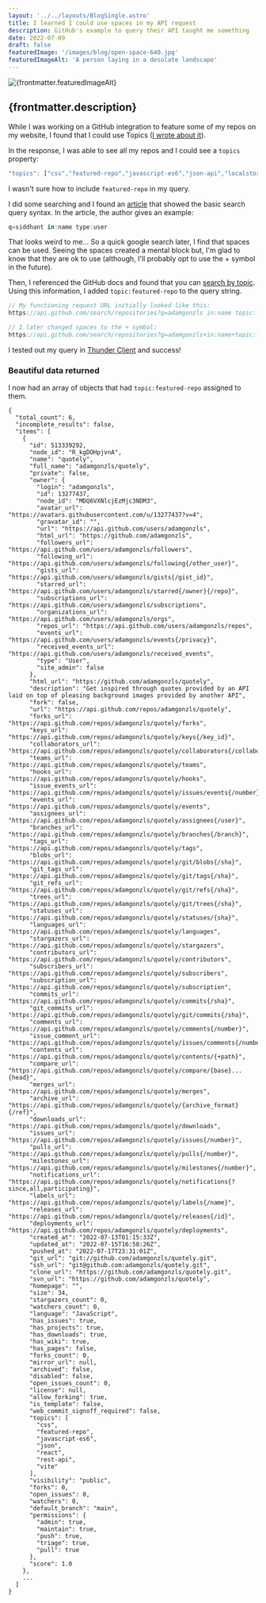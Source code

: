 ```yaml
---
layout: '../../layouts/BlogSingle.astro'
title: I learned I could use spaces in my API request
description: GitHub's example to query their API taught me something
date: 2022-07-09
draft: false
featuredImage: '/images/blog/open-space-640.jpg'
featuredImageAlt: 'A person laying in a desolate landscape'
---
```


<img src={frontmatter.featuredImage} alt={frontmatter.featuredImageAlt} />

## {frontmatter.description}

While I was working on a GitHub integration to feature some of my repos on my website, I found that I could use Topics (<a class="brand-link brand-link--callout" href="./2022-07-08-using-github-topics">I wrote about it</a>).

In the response, I was able to see all my repos and I could see a `topics` property:

```js
"topics": ["css","featured-repo","javascript-es6","json-api","localstorage","netlify","react","vite"],
```

I wasn't sure how to include `featured-repo` in my query.

I did some searching and I found an <a target="_blank" class="brand-link" href="https://fusebit.io/blog/github-search-api">article</a> that showed the basic search query syntax. In the article, the author gives an example:

```js
q=siddhant in:name type:user
```

That looks weird to me... So a quick google search later, I find that spaces can be used. Seeing the spaces created a mental block but, I'm glad to know that they are ok to use (although, I'll probably opt to use the &plus; symbol in the future).

Then, I referenced the GitHub docs and found that you can [search by topic](https://docs.github.com/en/search-github/searching-on-github/searching-for-repositories#search-by-topic). Using this information, I added `topic:featured-repo` to the query string.

```js
// My functioning request URL initially looked like this:
https://api.github.com/search/repositories?q=adamgonzls in:name topic:featured-repo

// I later changed spaces to the + symbol:
https://api.github.com/search/repositories?q=adamgonzls+in:name+topic:featured-repo
```

I tested out my query in <a target="_blank" class="brand-link" href="https://marketplace.visualstudio.com/items?itemName=rangav.vscode-thunder-client">Thunder Client</a> and success!

### Beautiful data returned

I now had an array of objects that had `topic:featured-repo` assigned to them.

```
{
  "total_count": 6,
  "incomplete_results": false,
  "items": [
    {
      "id": 513339292,
      "node_id": "R_kgDOHpjvnA",
      "name": "quotely",
      "full_name": "adamgonzls/quotely",
      "private": false,
      "owner": {
        "login": "adamgonzls",
        "id": 13277437,
        "node_id": "MDQ6VXNlcjEzMjc3NDM3",
        "avatar_url": "https://avatars.githubusercontent.com/u/13277437?v=4",
        "gravatar_id": "",
        "url": "https://api.github.com/users/adamgonzls",
        "html_url": "https://github.com/adamgonzls",
        "followers_url": "https://api.github.com/users/adamgonzls/followers",
        "following_url": "https://api.github.com/users/adamgonzls/following{/other_user}",
        "gists_url": "https://api.github.com/users/adamgonzls/gists{/gist_id}",
        "starred_url": "https://api.github.com/users/adamgonzls/starred{/owner}{/repo}",
        "subscriptions_url": "https://api.github.com/users/adamgonzls/subscriptions",
        "organizations_url": "https://api.github.com/users/adamgonzls/orgs",
        "repos_url": "https://api.github.com/users/adamgonzls/repos",
        "events_url": "https://api.github.com/users/adamgonzls/events{/privacy}",
        "received_events_url": "https://api.github.com/users/adamgonzls/received_events",
        "type": "User",
        "site_admin": false
      },
      "html_url": "https://github.com/adamgonzls/quotely",
      "description": "Get inspired through quotes provided by an API laid on top of pleasing background images provided by another API",
      "fork": false,
      "url": "https://api.github.com/repos/adamgonzls/quotely",
      "forks_url": "https://api.github.com/repos/adamgonzls/quotely/forks",
      "keys_url": "https://api.github.com/repos/adamgonzls/quotely/keys{/key_id}",
      "collaborators_url": "https://api.github.com/repos/adamgonzls/quotely/collaborators{/collaborator}",
      "teams_url": "https://api.github.com/repos/adamgonzls/quotely/teams",
      "hooks_url": "https://api.github.com/repos/adamgonzls/quotely/hooks",
      "issue_events_url": "https://api.github.com/repos/adamgonzls/quotely/issues/events{/number}",
      "events_url": "https://api.github.com/repos/adamgonzls/quotely/events",
      "assignees_url": "https://api.github.com/repos/adamgonzls/quotely/assignees{/user}",
      "branches_url": "https://api.github.com/repos/adamgonzls/quotely/branches{/branch}",
      "tags_url": "https://api.github.com/repos/adamgonzls/quotely/tags",
      "blobs_url": "https://api.github.com/repos/adamgonzls/quotely/git/blobs{/sha}",
      "git_tags_url": "https://api.github.com/repos/adamgonzls/quotely/git/tags{/sha}",
      "git_refs_url": "https://api.github.com/repos/adamgonzls/quotely/git/refs{/sha}",
      "trees_url": "https://api.github.com/repos/adamgonzls/quotely/git/trees{/sha}",
      "statuses_url": "https://api.github.com/repos/adamgonzls/quotely/statuses/{sha}",
      "languages_url": "https://api.github.com/repos/adamgonzls/quotely/languages",
      "stargazers_url": "https://api.github.com/repos/adamgonzls/quotely/stargazers",
      "contributors_url": "https://api.github.com/repos/adamgonzls/quotely/contributors",
      "subscribers_url": "https://api.github.com/repos/adamgonzls/quotely/subscribers",
      "subscription_url": "https://api.github.com/repos/adamgonzls/quotely/subscription",
      "commits_url": "https://api.github.com/repos/adamgonzls/quotely/commits{/sha}",
      "git_commits_url": "https://api.github.com/repos/adamgonzls/quotely/git/commits{/sha}",
      "comments_url": "https://api.github.com/repos/adamgonzls/quotely/comments{/number}",
      "issue_comment_url": "https://api.github.com/repos/adamgonzls/quotely/issues/comments{/number}",
      "contents_url": "https://api.github.com/repos/adamgonzls/quotely/contents/{+path}",
      "compare_url": "https://api.github.com/repos/adamgonzls/quotely/compare/{base}...{head}",
      "merges_url": "https://api.github.com/repos/adamgonzls/quotely/merges",
      "archive_url": "https://api.github.com/repos/adamgonzls/quotely/{archive_format}{/ref}",
      "downloads_url": "https://api.github.com/repos/adamgonzls/quotely/downloads",
      "issues_url": "https://api.github.com/repos/adamgonzls/quotely/issues{/number}",
      "pulls_url": "https://api.github.com/repos/adamgonzls/quotely/pulls{/number}",
      "milestones_url": "https://api.github.com/repos/adamgonzls/quotely/milestones{/number}",
      "notifications_url": "https://api.github.com/repos/adamgonzls/quotely/notifications{?since,all,participating}",
      "labels_url": "https://api.github.com/repos/adamgonzls/quotely/labels{/name}",
      "releases_url": "https://api.github.com/repos/adamgonzls/quotely/releases{/id}",
      "deployments_url": "https://api.github.com/repos/adamgonzls/quotely/deployments",
      "created_at": "2022-07-13T01:15:33Z",
      "updated_at": "2022-07-15T16:58:26Z",
      "pushed_at": "2022-07-17T23:31:01Z",
      "git_url": "git://github.com/adamgonzls/quotely.git",
      "ssh_url": "git@github.com:adamgonzls/quotely.git",
      "clone_url": "https://github.com/adamgonzls/quotely.git",
      "svn_url": "https://github.com/adamgonzls/quotely",
      "homepage": "",
      "size": 34,
      "stargazers_count": 0,
      "watchers_count": 0,
      "language": "JavaScript",
      "has_issues": true,
      "has_projects": true,
      "has_downloads": true,
      "has_wiki": true,
      "has_pages": false,
      "forks_count": 0,
      "mirror_url": null,
      "archived": false,
      "disabled": false,
      "open_issues_count": 0,
      "license": null,
      "allow_forking": true,
      "is_template": false,
      "web_commit_signoff_required": false,
      "topics": [
        "css",
        "featured-repo",
        "javascript-es6",
        "json",
        "react",
        "rest-api",
        "vite"
      ],
      "visibility": "public",
      "forks": 0,
      "open_issues": 0,
      "watchers": 0,
      "default_branch": "main",
      "permissions": {
        "admin": true,
        "maintain": true,
        "push": true,
        "triage": true,
        "pull": true
      },
      "score": 1.0
    },
    ...
  ]
}
```
